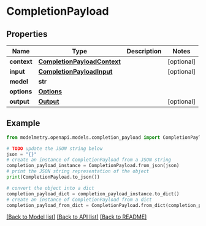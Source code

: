 # CompletionPayload


## Properties

Name | Type | Description | Notes
------------ | ------------- | ------------- | -------------
**context** | [**CompletionPayloadContext**](CompletionPayloadContext.md) |  | [optional] 
**input** | [**CompletionPayloadInput**](CompletionPayloadInput.md) |  | [optional] 
**model** | **str** |  | 
**options** | [**Options**](Options.md) |  | 
**output** | [**Output**](Output.md) |  | [optional] 

## Example

```python
from modelmetry.openapi.models.completion_payload import CompletionPayload

# TODO update the JSON string below
json = "{}"
# create an instance of CompletionPayload from a JSON string
completion_payload_instance = CompletionPayload.from_json(json)
# print the JSON string representation of the object
print(CompletionPayload.to_json())

# convert the object into a dict
completion_payload_dict = completion_payload_instance.to_dict()
# create an instance of CompletionPayload from a dict
completion_payload_from_dict = CompletionPayload.from_dict(completion_payload_dict)
```
[[Back to Model list]](../README.md#documentation-for-models) [[Back to API list]](../README.md#documentation-for-api-endpoints) [[Back to README]](../README.md)


